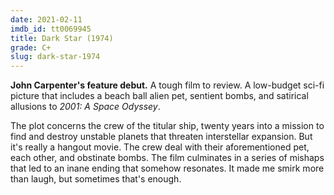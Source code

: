 ```yaml
---
date: 2021-02-11
imdb_id: tt0069945
title: Dark Star (1974)
grade: C+
slug: dark-star-1974
---
```


**John Carpenter's feature debut.** A tough film to review. A low-budget sci-fi picture that includes a beach ball alien pet, sentient bombs, and satirical allusions to <span data-imdb-id="tt0062622">_2001: A Space Odyssey_</span>.

<!-- end -->

The plot concerns the crew of the titular ship, twenty years into a mission to find and destroy unstable planets that threaten interstellar expansion. But it's really a hangout movie. The crew deal with their aforementioned pet, each other, and obstinate bombs. The film culminates in a series of mishaps that led to an inane ending that somehow resonates. It made me smirk more than laugh, but sometimes that's enough.